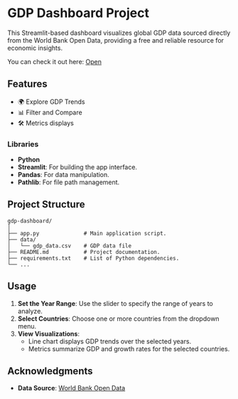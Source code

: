 
# GDP Dashboard Project

This Streamlit-based  dashboard visualizes global GDP data sourced directly from the World Bank Open Data, providing a free and reliable resource for economic insights.

You can check it out here: [Open](https://world-gdp-dashboard.streamlit.app/)

## Features

- 🌍 Explore GDP Trends
- 📊 Filter and Compare
- 🛠 Metrics displays

### Libraries
  - **Python**
  - **Streamlit**: For building the app interface.
  - **Pandas**: For data manipulation.
  - **Pathlib**: For file path management.



## Project Structure

```plaintext
gdp-dashboard/
│
├── app.py              # Main application script.
├── data/
│   └── gdp_data.csv    # GDP data file
├── README.md           # Project documentation.
├── requirements.txt    # List of Python dependencies.
└── ...
```

## Usage 

1. **Set the Year Range**: Use the slider to specify the range of years to analyze.
2. **Select Countries**: Choose one or more countries from the dropdown menu.
3. **View Visualizations**:
   - Line chart displays GDP trends over the selected years.
   - Metrics summarize GDP and growth rates for the selected countries.


## Acknowledgments

- **Data Source**: [World Bank Open Data](https://data.worldbank.org/)
